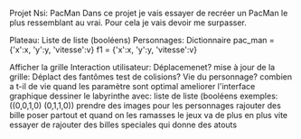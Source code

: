 Projet Nsi: PacMan 
Dans ce projet je vais essayer de recréer un PacMan le plus ressemblant au vrai.
Pour cela je vais devoir me surpasser.

Plateau: Liste de liste (booléens)
Personnages: Dictionnaire
pac_man = {'x':x, 'y':y, 'vitesse':v}
f1 = {'x':x, 'y':y, 'vitesse':v}


Afficher la grille
Interaction utilisateur: Déplacemenet?
mise à jour de la grille: Déplact des fantômes
test de colisions?
Vie du personnage? combien a t-il de vie 
quand les paramètre sont optimal ameliorer l'interface graphique 
dessiner le labyrinthe avec: liste de liste (booléens exemples:((0,0,1,0) (0,1,1,0))
prendre des images pour les personnages 
rajouter des bille poser partout et quand on les ramasses le jeux va de plus en plus vite
essayer de rajouter des billes speciales qui donne des atouts 



